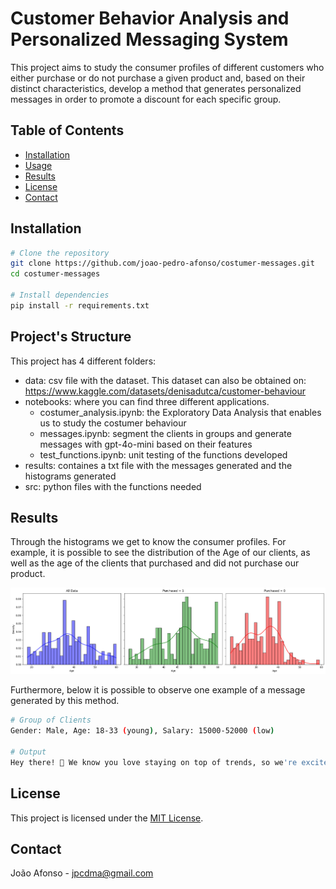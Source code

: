 # Customer Behavior Analysis and Personalized Messaging System

This project aims to study the consumer profiles of different customers who either purchase or do not purchase a given product and, based on their distinct characteristics, develop a method that generates personalized messages in order to promote a discount for each specific group.

## Table of Contents

- [Installation](#installation)
- [Usage](#usage)
- [Results](#results)
- [License](#license)
- [Contact](#contact)

## Installation

```bash
# Clone the repository
git clone https://github.com/joao-pedro-afonso/costumer-messages.git
cd costumer-messages

# Install dependencies
pip install -r requirements.txt
```

## Project's Structure

This project has 4 different folders:

- data: csv file with the dataset. This dataset can also be obtained on: https://www.kaggle.com/datasets/denisadutca/customer-behaviour
- notebooks: where you can find three different applications.
    - costumer_analysis.ipynb: the Exploratory Data Analysis that enables us to study the costumer behaviour
    - messages.ipynb: segment the clients in groups and generate messages with gpt-4o-mini based on their features
    - test_functions.ipynb: unit testing of the functions developed
- results: containes a txt file with the messages generated and the histograms generated
- src: python files with the functions needed

## Results

Through the histograms we get to know the consumer profiles. For example, it is possible to see the distribution of the Age of our clients, as well as the age of the clients that purchased and did not purchase our product.

![Age Distribution](./results/age.png)

Furthermore, below it is possible to observe one example of a message generated by this method.

```bash
# Group of Clients
Gender: Male, Age: 18-33 (young), Salary: 15000-52000 (low)

# Output
Hey there! 🤙 We know you love staying on top of trends, so we're excited to offer you an exclusive discount on [Product]! Upgrade your collection now and enjoy a special deal just for you. Don't miss out – this is your chance to grab it at a great price! 🛒✨

```

## License

This project is licensed under the [MIT License](LICENSE).

## Contact

João Afonso - [jpcdma@gmail.com](mailto:jpcdma@gmail.com)
